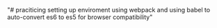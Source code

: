 "# praciticing setting up enviroment using webpack and using babel to auto-convert es6 to es5 for browser compatibility" 
